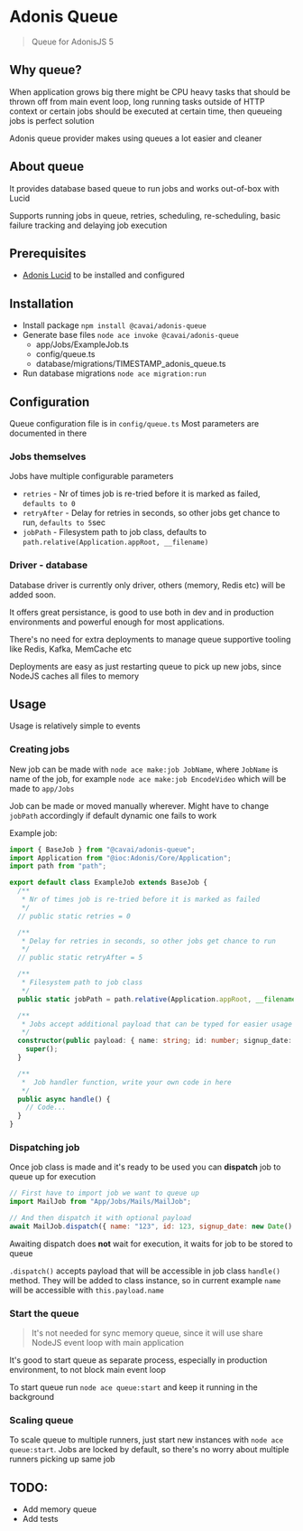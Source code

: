 # Adonis Queue

> Queue for AdonisJS 5

## Why queue?

When application grows big there might be CPU heavy tasks that should be thrown
off from main event loop, long running tasks outside of HTTP context or certain
jobs should be executed at certain time, then queueing jobs is perfect solution

Adonis queue provider makes using queues a lot easier and cleaner

## About queue

It provides database based queue to run jobs and works out-of-box with Lucid

Supports running jobs in queue, retries, scheduling, re-scheduling, basic
failure tracking and delaying job execution

## Prerequisites

- [Adonis Lucid](https://docs.adonisjs.com/guides/database/introduction) to be installed and configured

## Installation

- Install package `npm install @cavai/adonis-queue`
- Generate base files `node ace invoke @cavai/adonis-queue`
  - app/Jobs/ExampleJob.ts
  - config/queue.ts
  - database/migrations/TIMESTAMP_adonis_queue.ts
- Run database migrations `node ace migration:run`

## Configuration

Queue configuration file is in `config/queue.ts` Most parameters are documented
in there

### Jobs themselves

Jobs have multiple configurable parameters

- `retries` - Nr of times job is re-tried before it is marked as failed,
  `defaults to 0`
- `retryAfter` - Delay for retries in seconds, so other jobs get chance to run,
  `defaults to 5`sec
- `jobPath` - Filesystem path to job class, defaults to
  `path.relative(Application.appRoot, __filename)`

### Driver - database

Database driver is currently only driver, others (memory, Redis etc) will be
added soon.

It offers great persistance, is good to use both in dev and in production
environments and powerful enough for most applications.

There's no need for extra deployments to manage queue supportive tooling like
Redis, Kafka, MemCache etc

Deployments are easy as just restarting queue to pick up new jobs, since NodeJS
caches all files to memory

## Usage

Usage is relatively simple to events

### Creating jobs

New job can be made with `node ace make:job JobName`, where `JobName` is name of
the job, for example `node ace make:job EncodeVideo` which will be made to
`app/Jobs`

Job can be made or moved manually wherever. Might have to change `jobPath`
accordingly if default dynamic one fails to work

Example job:

```ts
import { BaseJob } from "@cavai/adonis-queue";
import Application from "@ioc:Adonis/Core/Application";
import path from "path";

export default class ExampleJob extends BaseJob {
  /**
   * Nr of times job is re-tried before it is marked as failed
   */
  // public static retries = 0

  /**
   * Delay for retries in seconds, so other jobs get chance to run
   */
  // public static retryAfter = 5

  /**
   * Filesystem path to job class
   */
  public static jobPath = path.relative(Application.appRoot, __filename);

  /**
   * Jobs accept additional payload that can be typed for easier usage
   */
  constructor(public payload: { name: string; id: number; signup_date: Date }) {
    super();
  }

  /**
   *  Job handler function, write your own code in here
   */
  public async handle() {
    // Code...
  }
}
```

### Dispatching job

Once job class is made and it's ready to be used you can **dispatch** job to
queue up for execution

```js
// First have to import job we want to queue up
import MailJob from "App/Jobs/Mails/MailJob";

// And then dispatch it with optional payload
await MailJob.dispatch({ name: "123", id: 123, signup_date: new Date() });
```

Awaiting dispatch does **not** wait for execution, it waits for job to be stored
to queue

`.dispatch()` accepts payload that will be accessible in job class `handle()`
method. They will be added to class instance, so in current example `name` will
be accessible with `this.payload.name`

### Start the queue

> It's not needed for sync memory queue, since it will use share NodeJS event
> loop with main application

It's good to start queue as separate process, especially in production
environment, to not block main event loop

To start queue run `node ace queue:start` and keep it running in the background

### Scaling queue

To scale queue to multiple runners, just start new instances with
`node ace queue:start`. Jobs are locked by default, so there's no worry about
multiple runners picking up same job

## TODO:

- Add memory queue
- Add tests
